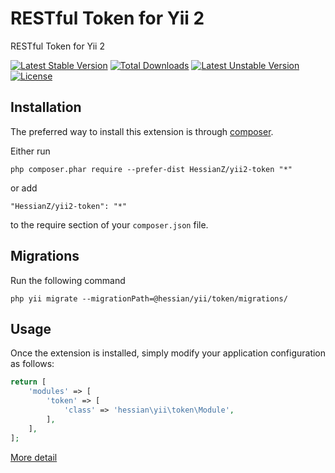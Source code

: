 RESTful Token for Yii 2
=======================
RESTful Token for Yii 2

[![Latest Stable Version](https://poser.pugx.org/hessian/yii2-token/v/stable)](https://packagist.org/packages/hessian/yii2-token) 
[![Total Downloads](https://poser.pugx.org/hessian/yii2-token/downloads)](https://packagist.org/packages/hessian/yii2-token) 
[![Latest Unstable Version](https://poser.pugx.org/hessian/yii2-token/v/unstable)](https://packagist.org/packages/hessian/yii2-token) 
[![License](https://poser.pugx.org/hessian/yii2-token/license)](https://packagist.org/packages/hessian/yii2-token)

Installation
------------

The preferred way to install this extension is through [composer](http://getcomposer.org/download/).

Either run

```
php composer.phar require --prefer-dist HessianZ/yii2-token "*"
```

or add

```
"HessianZ/yii2-token": "*"
```

to the require section of your `composer.json` file.


Migrations
-----------

Run the following command

```shell
php yii migrate --migrationPath=@hessian/yii/token/migrations/

```

Usage
-----

Once the extension is installed, simply modify your application configuration as follows:

```php
return [
    'modules' => [
        'token' => [
            'class' => 'hessian\yii\token\Module',
        ],
    ],
];
```

[More detail](/src/models/Token.php)
